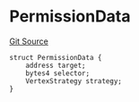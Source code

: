 # PermissionData
[Git Source](https://github.com/llama-community/vertex-v1/blob/f39460fcaaa81cdf1a41d9edafc15a0f0252faef/src/utils/Structs.sol)


```solidity
struct PermissionData {
    address target;
    bytes4 selector;
    VertexStrategy strategy;
}
```

